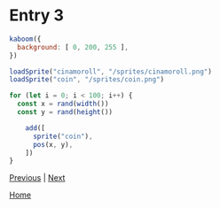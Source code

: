 # Entry 3

```js
kaboom({
  background: [ 0, 200, 255 ],
})
```

```js
loadSprite("cinamoroll", "/sprites/cinamoroll.png")
loadSprite("coin", "/sprites/coin.png")
```

```js
for (let i = 0; i < 100; i++) {
  const x = rand(width())
  const y = rand(height())

    add([
      sprite("coin"),
      pos(x, y),
    ])
}
```

[Previous](entry02.md) | [Next](entry04.md)

[Home](../README.md)
